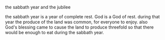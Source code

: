the sabbath year and the jubilee

the sabbath year is a year of complete rest. God is a God of rest. during that year
the produce of the land was common, for everyone to enjoy. also God's blessing came
to cause the land to produce threefold so that there would be enough to eat during
the sabbath year.
